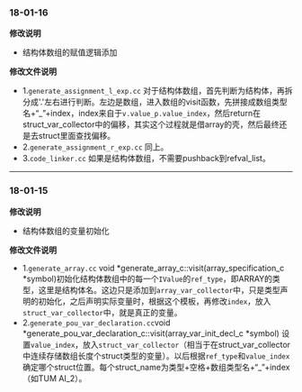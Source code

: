 ### 18-01-16
**修改说明**
- 结构体数组的赋值逻辑添加

**修改文件说明**
- 1.`generate_assignment_l_exp.cc` 对于结构体数组，首先判断为结构体，再拆分成'.'左右进行判断。左边是数组，进入数组的visit函数，先拼接成数组类型名+“_”+index，index来自于`v.value_p.value_index`，然后return在struct_var_collector中的偏移，其实这个过程就是借array的壳，然后最终还是去struct里面查找偏移。
- 2.`generate_assignment_r_exp.cc` 同上。
- 3.`code_linker.cc` 如果是结构体数组，不需要pushback到refval_list。
---
### 18-01-15
**修改说明**
- 结构体数组的变量初始化

**修改文件说明**
- 1.`generate_array.cc` void *generate_array_c::visit(array_specification_c *symbol)初始化结构体数组中的每一个`IValue`的`ref_type`，即ARRAY的类型，这里是结构体名。这边只是添加到`array_var_collector`中，只是类型声明的初始化，之后声明实际变量时，根据这个模板，再修改`index`，放入`struct_var_collector`中，就是真正的变量。
- 2.`generate_pou_var_declaration.cc`void *generate_pou_var_declaration_c::visit(array_var_init_decl_c *symbol) 设置`value_index`，放入`struct_var_collector`（相当于在struct_var_collector中连续存储数组长度个struct类型的变量）。以后根据`ref_type`和`value_index`确定哪个struct位置。每个struct_name为类型+空格+数组类型名+“_”+index（如TUM AI_2）。
